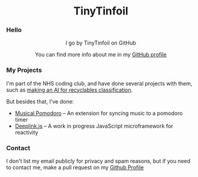 <h1 style="text-align:center;"> TinyTinfoil </h1>

### Hello
<p align="center">
  I go by TinyTinfoil on GitHub
</p>
<p align="center">
You can find more info about me in my <a href="https://github.com/TinyTinfoil">GitHub profile</a>
</p>

### My Projects
I'm part of the NHS coding club, and have done several projects with them, such as [making an AI for recyclables classification](https://github.com/NHS-CS-Club/recyclenet).

But besides that, I've done:

* [Musical Pomodoro](https://github.com/TinyTinfoil/Musical-Pomodoro) – An extension for syncing music to a pomodoro timer
* [Deeplink.js](https://github.com/TinyTinfoil/deeplink) – A work in progress JavaScript microframework for reactivity

### Contact
I don't list my email publicly for privacy and spam reasons, but if you need to contact me, make a pull request on my [Github Profile](https://github.com/TinyTinfoil/TinyTinfoil)
